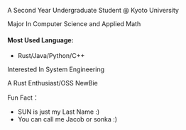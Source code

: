 
A Second Year Undergraduate Student @ Kyoto University

Major In Computer Science and Applied Math

#### Most Used Language: 

+ Rust/Java/Python/C++

Interested In System Engineering

A Rust Enthusiast/OSS NewBie


Fun Fact： 
- SUN is just my Last Name :) 
- You can call me Jacob or sonka :) 

